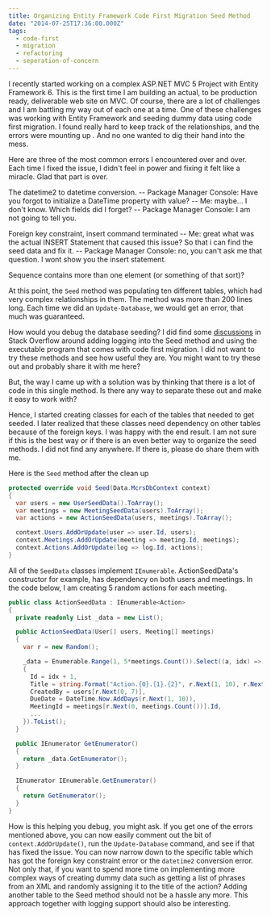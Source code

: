```yaml
---
title: Organizing Entity Framework Code First Migration Seed Method
date: "2014-07-25T17:36:00.000Z"
tags:
  - code-first
  - migration
  - refactoring
  - seperation-of-concern
---
```


I recently started working on a complex ASP.NET MVC 5 Project with Entity Framework 6. This is the first time I am building an actual, to be production ready, deliverable web site on MVC. Of course, there are a lot of challenges and I am battling my way out of each one at a time. One of these challenges was working with Entity Framework and seeding dummy data using code first migration. I found really hard to keep track of the relationships, and the errors were mounting up . And no one wanted to dig their hand into the mess.

Here are three of the most common errors I encountered over and over. Each time I fixed the issue, I didn't feel in power and fixing it felt like a miracle. Glad that part is over.

The datetime2 to datetime conversion.
-- Package Manager Console: Have you forgot to initialize a DateTime property with value?
-- Me: maybe... I don't know. Which fields did I forget?
-- Package Manager Console: I am not going to tell you.

Foreign key constraint, insert command terminated
-- Me: great what was the actual INSERT Statement that caused this issue? So that i can find the seed data and fix it.
-- Package Manager Console: no, you can't ask me that question. I wont show you the insert statement.

Sequence contains more than one element (or something of that sort)?

At this point, the <code>Seed</code> method was populating ten different tables, which had very complex relationships in them. The method was more than 200 lines long. Each time we did an <code>Update-Database</code>, we would get an error, that much was guaranteed.

How would you debug the database seeding?
I did find some [discussions](http://stackoverflow.com/a/17492050/2267450) in Stack Overflow around adding logging into the Seed method and using the executable program that comes with code first migration. I did not want to try these methods and see how useful they are. You might want to try these out and probably share it with me here?

But, the way I came up with a solution was by thinking that there is a lot of code in this single method. Is there any way to separate these out and make it easy to work with?

Hence, I started creating classes for each of the tables that needed to get seeded. I later realized that these classes need dependency on other tables because of the foreign keys. I was happy with the end result. I am not sure if this is the best way or if there is an even better way to organize the seed methods. I did not find any anywhere. If there is, please do share them with me.

Here is the <code>Seed</code> method after the clean up

```csharp
protected override void Seed(Data.McrsDbContext context)
{
  var users = new UserSeedData().ToArray();
  var meetings = new MeetingSeedData(users).ToArray();
  var actions = new ActionSeedData(users, meetings).ToArray();

  context.Users.AddOrUpdate(user => user.Id, users);
  context.Meetings.AddOrUpdate(meeting => meeting.Id, meetings);
  context.Actions.AddOrUpdate(log => log.Id, actions);
}
```

All of the <code>SeedData</code> classes implement `IEnumerable`. ActionSeedData's constructor for example, has dependency on both users and meetings. In the code below, I am creating 5 random actions for each meeting.

```csharp
public class ActionSeedData : IEnumerable<Action>
{
  private readonly List _data = new List();

  public ActionSeedData(User[] users, Meeting[] meetings)
  {
    var r = new Random();

    _data = Enumerable.Range(1, 5*meetings.Count()).Select((a, idx) => new Action
    {
      Id = idx + 1,
      Title = string.Format("Action.{0}.{1}.{2}", r.Next(1, 10), r.Next(1, 10), r.Next(1, 10)),
      CreatedBy = users[r.Next(0, 7)],
      DueDate = DateTime.Now.AddDays(r.Next(1, 10)),
      MeetingId = meetings[r.Next(0, meetings.Count())].Id,
      ...
    }).ToList();
  }

  public IEnumerator GetEnumerator()
  {
    return _data.GetEnumerator();
  }

  IEnumerator IEnumerable.GetEnumerator()
  {
    return GetEnumerator();
  }
}
```

How is this helping you debug, you might ask. If you get one of the errors mentioned above, you can now easily comment out the bit of `context.AddOrUpdate()`, run the `Update-Database` command, and see if that has fixed the issue. You can now narrow down to the specific table which has got the foreign key constraint error or the `datetime2` conversion error.
Not only that, if you want to spend more time on implementing more complex ways of creating dummy data such as getting a list of phrases from an XML and randomly assigning it to the title of the action? Adding another table to the Seed method should not be a hassle any more. This approach together with logging support should also be interesting.
